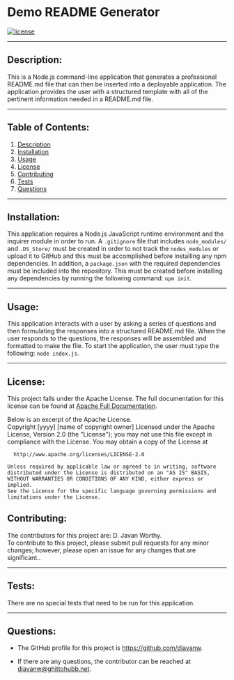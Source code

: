 # Demo README Generator

  [![license](https://img.shields.io/badge/license-Apache-pink.svg)](https://choosealicense.com/licenses/apache-2.0/)

***

  ## Description:
  This is a Node.js command-line application that generates a  professional README.md file that can then be inserted into a deployable application.  The application provides the user with a structured template with all of the pertinent information needed in a README.md file.
  
***
  ## Table of Contents:
  1.  [Description](#description)
  2.  [Installation](#installation)
  3.  [Usage](#usage)
  4.  [License](#license)
  5.  [Contributing](#contributing)
  6.  [Tests](#tests)
  7.  [Questions](#questions)

***
  ## Installation:
  This application requires a Node.js JavaScript runtime environment and the inquirer module in order to run.  A `.gitignore` file that includes `node_modules/` and `.DS_Store/` must be created in order to not track the `nodes_modules` or upload it to GitHub and this must be accomplished before installing any npm dependencies.  In addition, a `package.json` with the required dependencies must be included into the repository.  This must be created before installing any dependencies by running the following command: `npm init`.

***
  ## Usage:
  This application interacts with a user by asking a series of questions and then formulating the responses into a structured README.md file.  When the user responds to the questions, the responses will be assembled and formatted to make the file.  To start the application, the user must type the following: `node index.js`.
   
***
  ## License:
  This project falls under the Apache License.  The full documentation for this license can be found at [Apache Full Documentation](https://choosealicense.com/licenses/apache-2.0).

  Below is an excerpt of the Apache License.
  <br>
  Copyright [yyyy] [name of copyright owner]
    Licensed under the Apache License, Version 2.0 (the "License");
    you may not use this file except in compliance with the License.
    You may obtain a copy of the License at
  
      http://www.apache.org/licenses/LICENSE-2.0
  
    Unless required by applicable law or agreed to in writing, software
    distributed under the License is distributed on an "AS IS" BASIS,
    WITHOUT WARRANTIES OR CONDITIONS OF ANY KIND, either express or implied.
    See the License for the specific language governing permissions and
    limitations under the License.

  ## Contributing:
  The contributors for this project are: D. Javan Worthy.
  <br>
  To contribute to this project, please submit pull requests for any minor changes; however, please open an issue for any changes that are significant..

***
  ## Tests:
  There are no special tests that need to be run for this application.

***
  ## Questions:
  - The GitHub profile for this project is https://github.com/djavanw.
 
  - If there are any questions, the contributor can be reached at djavanw@ghittohubb.net.

